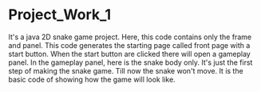 # Project_Work_1
 It's a java 2D snake game project. 
 Here, this code contains only the frame and panel. This code generates the starting page called front page with a start button. When the start button are clicked there will open a gameplay panel. In the gameplay panel, here is the snake body only. It's just the first step of making the snake game. Till now the snake won't move. It is the basic code of showing how the game will look like.
